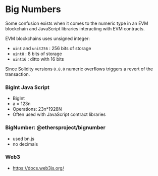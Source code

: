 # Big Numbers

Some confusion exists when it comes to the numeric type in an EVM blockchain and JavaScript libraries interacting with EVM contracts.

EVM blockchains uses unsigned integer: 

- `uint` and `unit256` : 256 bits of storage
- `uint8` : 8 bits of storage
- `uint16` : ditto with 16 bits

Since Solidity versions `0.8.0` numeric overflows triggers a revert of the transaction.

### BigInt Java Script

- BigInt 
- a = 123n
- Operations: 23n*1928N
- Often used with JavaScript contract libraries

### BigNumber: @ethersproject/bignumber

- used bn.js
- no decimals


### Web3

- https://docs.web3js.org/

